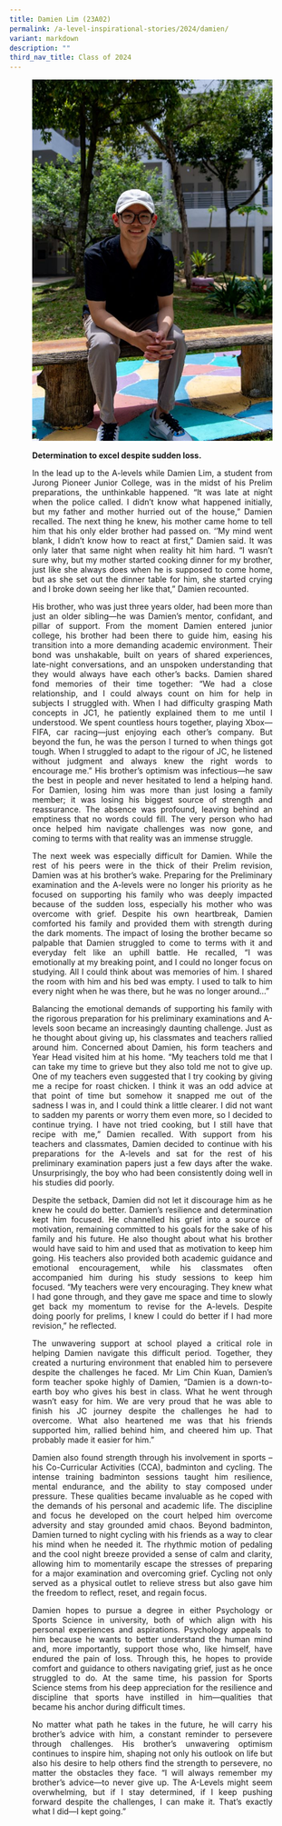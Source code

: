 ```yaml
---
title: Damien Lim (23A02)
permalink: /a-level-inspirational-stories/2024/damien/
variant: markdown
description: ""
third_nav_title: Class of 2024
---
```

<div align="justify">

<figure>
<img src="/images/Accomplishment/2024%20A%20Lvl%20Inspirational%20Story/1__Damien.jpg">

<b>Determination to excel despite sudden loss.</b>

<p>In the lead up to the A-levels while Damien Lim, a student from Jurong Pioneer Junior College, was in the midst of his Prelim preparations, the unthinkable happened. “It was late at night when the police called. I didn’t know what happened initially, but my father and mother hurried out of the house,” Damien recalled. The next thing he knew, his mother came home to tell him that his only elder brother had passed on. ‘’My mind went blank, I didn’t know how to react at first,” Damien said. It was only later that same night when reality hit him hard. “I wasn’t sure why, but my mother started cooking dinner for my brother, just like she always does when he is supposed to come home, but as she set out the dinner table for him, she started crying and I broke down seeing her like that,” Damien recounted.</p>

<p>His brother, who was just three years older, had been more than just an older sibling—he was Damien’s mentor, confidant, and pillar of support. From the moment Damien entered junior college, his brother had been there to guide him, easing his transition into a more demanding academic environment. Their bond was unshakable, built on years of shared experiences, late-night conversations, and an unspoken understanding that they would always have each other’s backs. Damien shared fond memories of their time together: “We had a close relationship, and I could always count on him for help in subjects I struggled with. When I had difficulty grasping Math concepts in JC1, he patiently explained them to me until I understood. We spent countless hours together, playing Xbox—FIFA, car racing—just enjoying each other’s company. But beyond the fun, he was the person I turned to when things got tough. When I struggled to adapt to the rigour of JC, he listened without judgment and always knew the right words to encourage me.” His brother’s optimism was infectious—he saw the best in people and never hesitated to lend a helping hand. For Damien, losing him was more than just losing a family member; it was losing his biggest source of strength and reassurance. The absence was profound, leaving behind an emptiness that no words could fill. The very person who had once helped him navigate challenges was now gone, and coming to terms with that reality was an immense struggle.</p>

<p>The next week was especially difficult for Damien. While the rest of his peers were in the thick of their Prelim revision, Damien was at his brother’s wake. Preparing for the Preliminary examination and the A-levels were no longer his priority as he focused on supporting his family who was deeply impacted because of the sudden loss, especially his mother who was overcome with grief. Despite his own heartbreak, Damien comforted his family and provided them with strength during the dark moments. The impact of losing the brother became so palpable that Damien struggled to come to terms with it and everyday felt like an uphill battle. He recalled, “I was emotionally at my breaking point, and I could no longer focus on studying. All I could think about was memories of him. I shared the room with him and his bed was empty. I used to talk to him every night when he was there, but he was no longer around…”</p>

<p>Balancing the emotional demands of supporting his family with the rigorous preparation for his preliminary examinations and A-levels soon became an increasingly daunting challenge. Just as he thought about giving up, his classmates and teachers rallied around him. Concerned about Damien, his form teachers and Year Head visited him at his home. “My teachers told me that I can take my time to grieve but they also told me not to give up. One of my teachers even suggested that I try cooking by giving me a recipe for roast chicken. I think it was an odd advice at that point of time but somehow it snapped me out of the sadness I was in, and I could think a little clearer. I did not want to sadden my parents or worry them even more, so I decided to continue trying. I have not tried cooking, but I still have that recipe with me,” Damien recalled. With support from his teachers and classmates, Damien decided to continue with his preparations for the A-levels and sat for the rest of his preliminary examination papers just a few days after the wake. Unsurprisingly, the boy who had been consistently doing well in his studies did poorly. </p>

<p>Despite the setback, Damien did not let it discourage him as he knew he could do better. Damien’s resilience and determination kept him focused. He channelled his grief into a source of motivation, remaining committed to his goals for the sake of his family and his future. He also thought about what his brother would have said to him and used that as motivation to keep him going. His teachers also provided both academic guidance and emotional encouragement, while his classmates often accompanied him during his study sessions to keep him focused. “My teachers were very encouraging. They knew what I had gone through, and they gave me space and time to slowly get back my momentum to revise for the A-levels. Despite doing poorly for prelims, I knew I could do better if I had more revision,” he reflected. </p>

<p>The unwavering support at school played a critical role in helping Damien navigate this difficult period. Together, they created a nurturing environment that enabled him to persevere despite the challenges he faced. Mr Lim Chin Kuan, Damien’s form teacher spoke highly of Damien, “Damien is a down-to-earth boy who gives his best in class. What he went through wasn’t easy for him. We are very proud that he was able to finish his JC journey despite the challenges he had to overcome. What also heartened me was that his friends supported him, rallied behind him, and cheered him up. That probably made it easier for him.”</p>

<p>Damien also found strength through his involvement in sports – his Co-Curricular Activities (CCA), badminton and cycling. The intense training badminton sessions taught him resilience, mental endurance, and the ability to stay composed under pressure. These qualities became invaluable as he coped with the demands of his personal and academic life. The discipline and focus he developed on the court helped him overcome adversity and stay grounded amid chaos. Beyond badminton, Damien turned to night cycling with his friends as a way to clear his mind when he needed it. The rhythmic motion of pedaling and the cool night breeze provided a sense of calm and clarity, allowing him to momentarily escape the stresses of preparing for a major examination and overcoming grief. Cycling not only served as a physical outlet to relieve stress but also gave him the freedom to reflect, reset, and regain focus. </p>

<p>Damien hopes to pursue a degree in either Psychology or Sports Science in university, both of which align with his personal experiences and aspirations. Psychology appeals to him because he wants to better understand the human mind and, more importantly, support those who, like himself, have endured the pain of loss. Through this, he hopes to provide comfort and guidance to others navigating grief, just as he once struggled to do. At the same time, his passion for Sports Science stems from his deep appreciation for the resilience and discipline that sports have instilled in him—qualities that became his anchor during difficult times. </p>

<p>No matter what path he takes in the future, he will carry his brother’s advice with him, a constant reminder to persevere through challenges. His brother’s unwavering optimism continues to inspire him, shaping not only his outlook on life but also his desire to help others find the strength to persevere, no matter the obstacles they face. “I will always remember my brother’s advice—to never give up. The A-Levels might seem overwhelming, but if I stay determined, if I keep pushing forward despite the challenges, I can make it. That’s exactly what I did—I kept going.” </p>

</figure></div>